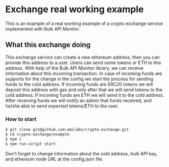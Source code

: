 # Exchange real working example

This is an example of a real working example of a crypto exchange service implemented with Bulk API Monitor. 

## What this exchange doing

This exchange service can create a new ethereum address, then you can provide this address to a user.
Users can send some tokens or ETH to this address.
With help of the Bulk API Monitor library, we can receive information about this incoming transaction. 
In case of incoming funds are supports for the change in the config we start the process for sending funds to the cold address.
If incoming funds are ERC20 tokens we will deposit this address with gas and only after that we will send tokens to the cold address.
If incoming funds are ETH we will send it to the cold address.
After receiving funds we will notify an admin that funds received, and he/she able to send expected tokens/ETH to the user.
 
### How to start

```sh
$ git clone git@github.com:amilabs/crypto-exchange.git
$ cd crypto-exchange/example
$ npm i
$ npm run-script start
```

Don't forget to change information about the cold address, bulk API key, and ethereum node URL at the config.json file.
